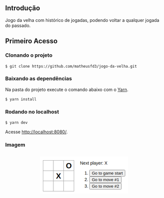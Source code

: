 ## Introdução
Jogo da velha com histórico de jogadas, podendo voltar a qualquer jogada do passado.
## Primeiro Acesso
### Clonando o projeto
```
$ git clone https://github.com/matheusfd3/jogo-da-velha.git
```
### Baixando as dependências
Na pasta do projeto execute o comando abaixo com o [Yarn](https://yarnpkg.com/lang/pt-br/).
```
$ yarn install
```
### Rodando no localhost
```
$ yarn dev
```
Acesse [http://localhost:8080/](http://localhost:8080/).
### **Imagem**
<h2 align="center">
  <img alt="Jogo da velha" title="Jogo da velha" src=".github/jogo-da-velha.png"  />
</h2>
